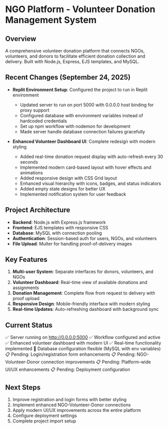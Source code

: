 # NGO Platform - Volunteer Donation Management System

## Overview
A comprehensive volunteer donation platform that connects NGOs, volunteers, and donors to facilitate efficient donation collection and delivery. Built with Node.js, Express, EJS templates, and MySQL.

## Recent Changes (September 24, 2025)
- **Replit Environment Setup**: Configured the project to run in Replit environment
  - Updated server to run on port 5000 with 0.0.0.0 host binding for proxy support
  - Configured database with environment variables instead of hardcoded credentials
  - Set up npm workflow with nodemon for development
  - Made server handle database connection failures gracefully

- **Enhanced Volunteer Dashboard UI**: Complete redesign with modern styling
  - Added real-time donation request display with auto-refresh every 30 seconds
  - Implemented modern card-based layout with hover effects and animations
  - Added responsive design with CSS Grid layout
  - Enhanced visual hierarchy with icons, badges, and status indicators
  - Added empty state designs for better UX
  - Implemented notification system for user feedback

## Project Architecture
- **Backend**: Node.js with Express.js framework
- **Frontend**: EJS templates with responsive CSS
- **Database**: MySQL with connection pooling
- **Authentication**: Session-based auth for users, NGOs, and volunteers
- **File Upload**: Multer for handling proof-of-delivery images

## Key Features
1. **Multi-user System**: Separate interfaces for donors, volunteers, and NGOs
2. **Volunteer Dashboard**: Real-time view of available donations and assignments
3. **Donation Management**: Complete flow from request to delivery with proof upload
4. **Responsive Design**: Mobile-friendly interface with modern styling
5. **Real-time Updates**: Auto-refreshing dashboard with background sync

## Current Status
✅ Server running on http://0.0.0.0:5000
✅ Workflow configured and active
✅ Enhanced volunteer dashboard with modern UI
✅ Real-time functionality implemented
🔄 Database configuration flexible (MySQL with env variables)
📋 Pending: Login/registration form enhancements
📋 Pending: NGO-Volunteer-Donor connection improvements
📋 Pending: Platform-wide UI/UX enhancements
📋 Pending: Deployment configuration

## Next Steps
1. Improve registration and login forms with better styling
2. Implement enhanced NGO-Volunteer-Donor connections
3. Apply modern UI/UX improvements across the entire platform
4. Configure deployment settings
5. Complete project import setup